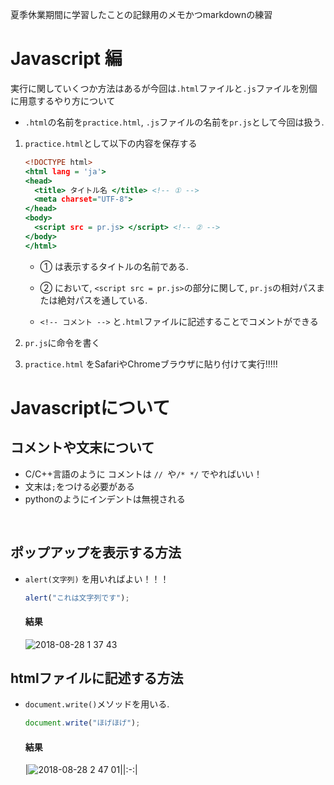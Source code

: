 夏季休業期間に学習したことの記録用のメモかつmarkdownの練習

# Javascript 編

実行に関していくつか方法はあるが今回は`.html`ファイルと`.js`ファイルを別個に用意するやり方について


- `.html`の名前を`practice.html`, `.js`ファイルの名前を`pr.js`として今回は扱う.

1. `practice.html`として以下の内容を保存する

    ``` html:practice.html
    <!DOCTYPE html>
    <html lang = 'ja'>
    <head>
      <title> タイトル名 </title> <!-- ① -->
      <meta charset="UTF-8"> 
    </head>
    <body>
      <script src = pr.js> </script> <!-- ② -->
    </body>
    </html>
    ```

   - ① は表示するタイトルの名前である.

   - ② において, `<script src = pr.js>`の部分に関して, `pr.js`の相対パスまたは絶対パスを通している.
   
   - `<!-- コメント -->` と`.html`ファイルに記述することでコメントができる
   
 2. `pr.js`に命令を書く
 
 3. `practice.html` をSafariやChromeブラウザに貼り付けて実行!!!!!

# Javascriptについて

## コメントや文末について 
- C/C++言語のように コメントは `// `や`/* */` でやればいい！
- 文末は`;`をつける必要がある
- pythonのようにインデントは無視される
<br />

## ポップアップを表示する方法

- `alert(文字列)` を用いればよい！！！
    
    ```js
    alert("これは文字列です");
    ```

    #### 結果

    ![2018-08-28 1 37 43](https://user-images.githubusercontent.com/34710586/44672316-078d8700-aa63-11e8-8bbc-2ac1af5195b7.png)
    
## htmlファイルに記述する方法

- `document.write()`メソッドを用いる.

   ```js
   document.write("ほげほげ");
   ```
   
   
   #### 結果
   
   |![2018-08-28 2 47 01](https://user-images.githubusercontent.com/34710586/44675910-bbdfdb00-aa6c-11e8-8f82-277a93c0e3ac.png)||:-:|




